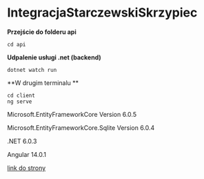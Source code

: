 # IntegracjaStarczewskiSkrzypiec

**Przejście do folderu api**
```
cd api
```
**Udpalenie usługi .net (backend)**
```
dotnet watch run
```

**W drugim terminalu **
```
cd client
ng serve 
```

Microsoft.EntityFrameworkCore Version 6.0.5

Microsoft.EntityFrameworkCore.Sqlite Version 6.0.4

.NET 6.0.3

Angular 14.0.1

[link do strony](https://localhost:4200)
